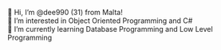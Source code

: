 👋 Hi, I’m @dee990 (31) from Malta!<br>
👀 I’m interested in Object Oriented Programming and C#<br>
🌱 I’m currently learning Database Programming and Low Level Programming<br>

<!---
dee990/dee990 is a ✨ special ✨ repository because its `README.md` (this file) appears on your GitHub profile.
You can click the Preview link to take a look at your changes.
--->

